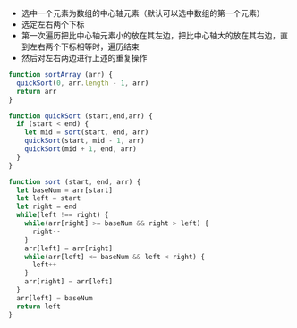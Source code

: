 

- 选中一个元素为数组的中心轴元素（默认可以选中数组的第一个元素）
- 选定左右两个下标
- 第一次遍历把比中心轴元素小的放在其左边，把比中心轴大的放在其右边，直到左右两个下标相等时，遍历结束
- 然后对左右两边进行上述的重复操作

```javascript
function sortArray (arr) {
  quickSort(0, arr.length - 1, arr)
  return arr
}

function quickSort (start,end,arr) {
  if (start < end) {
    let mid = sort(start, end, arr)
    quickSort(start, mid - 1, arr)
    quickSort(mid + 1, end, arr)
  }
}

function sort (start, end, arr) {
  let baseNum = arr[start]
  let left = start
  let right = end
  while(left !== right) {
    while(arr[right] >= baseNum && right > left) {
      right--
    }
    arr[left] = arr[right]
    while(arr[left] <= baseNum && left < right) {
      left++
    }
    arr[right] = arr[left]
  }
  arr[left] = baseNum
  return left
}
```


